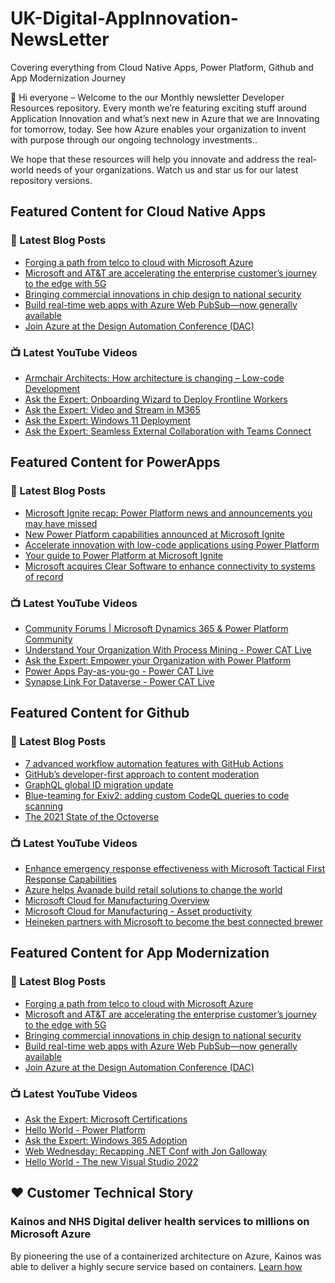 # UK-Digital-AppInnovation-NewsLetter

Covering everything from Cloud Native Apps, Power Platform, Github and App Modernization Journey

👋 Hi everyone – Welcome to the our Monthly newsletter Developer Resources repository. Every month we’re featuring exciting stuff around Application Innovation and what’s next new in Azure that we are Innovating for tomorrow, today. See how Azure enables your organization to invent with purpose through our ongoing technology investments..


We hope that these resources will help you innovate and address the real-world needs of your organizations. Watch us and star us for our latest repository versions.

## Featured Content for Cloud Native Apps


### 📝 Latest Blog Posts

    
<!-- BLOGCNA:START -->
- [Forging a path from telco to cloud with Microsoft Azure](https://azure.microsoft.com/blog/forging-a-path-from-telco-to-cloud-with-microsoft-azure/)
- [Microsoft and AT&T are accelerating the enterprise customer’s journey to the edge with 5G](https://azure.microsoft.com/blog/microsoft-and-att-are-accelerating-the-enterprise-customer-s-journey-to-the-edge-with-5g/)
- [Bringing commercial innovations in chip design to national security](https://azure.microsoft.com/blog/bringing-commercial-innovations-in-chip-design-to-national-security/)
- [Build real-time web apps with Azure Web PubSub—now generally available ](https://azure.microsoft.com/blog/build-realtime-web-apps-with-azure-web-pubsub-now-generally-available/)
- [Join Azure at the Design Automation Conference (DAC)](https://azure.microsoft.com/blog/join-azure-at-the-design-automation-conference-dac/)
<!-- BLOGCNA:END -->

### 📺 Latest YouTube Videos

 
<!-- YOUTUBECNA:START -->
- [Armchair Architects: How architecture is changing – Low-code Development](https://www.youtube.com/watch?v=y2zCnKAq6dk)
- [Ask the Expert: Onboarding Wizard to Deploy Frontline Workers](https://www.youtube.com/watch?v=e9IjuuDfH3Q)
- [Ask the Expert: Video and Stream in M365](https://www.youtube.com/watch?v=rnVtUd44b9c)
- [Ask the Expert: Windows 11 Deployment](https://www.youtube.com/watch?v=jvrIu5z1Gvg)
- [Ask the Expert: Seamless External Collaboration with Teams Connect](https://www.youtube.com/watch?v=6L88ElNFh4E)
<!-- YOUTUBECNA:END -->

##  Featured Content for PowerApps
### 📝 Latest Blog Posts
<!-- BLOGPOWER:START -->
- [Microsoft Ignite recap: Power Platform news and announcements you may have missed](https://cloudblogs.microsoft.com/powerplatform/2021/11/18/microsoft-ignite-recap-power-platform-news-and-announcements-you-may-have-missed/)
- [New Power Platform capabilities announced at Microsoft Ignite](https://cloudblogs.microsoft.com/powerplatform/2021/11/02/new-power-platform-capabilities-announced-at-microsoft-ignite/)
- [Accelerate innovation with low-code applications using Power Platform](https://cloudblogs.microsoft.com/powerplatform/2021/11/02/accelerate-innovation-with-low-code-applications-using-power-platform/)
- [Your guide to Power Platform at Microsoft Ignite](https://cloudblogs.microsoft.com/powerplatform/2021/10/26/your-guide-to-power-platform-at-microsoft-ignite/)
- [Microsoft acquires Clear Software to enhance connectivity to systems of record](https://cloudblogs.microsoft.com/powerplatform/2021/10/22/microsoft-acquires-clear-software-to-enhance-connectivity-to-systems-of-record/)
<!-- BLOGPOWER:END -->
 ### 📺 Latest YouTube Videos
    
<!-- YOUTUBEPOWER:START -->
- [Community Forums |  Microsoft Dynamics 365 &amp; Power Platform Community](https://www.youtube.com/watch?v=oYb-42rCPXQ)
- [Understand Your Organization With Process Mining - Power CAT Live](https://www.youtube.com/watch?v=VH1fdkUmJ3k)
- [Ask the Expert: Empower your Organization with Power Platform](https://www.youtube.com/watch?v=PGRYk1aebf0)
- [Power Apps Pay-as-you-go - Power CAT Live](https://www.youtube.com/watch?v=ZYkGRmhZXLg)
- [Synapse Link For Dataverse - Power CAT Live](https://www.youtube.com/watch?v=3SGt8eiZH-A)
<!-- YOUTUBEPOWER:END -->

##  Featured Content for Github
### 📝 Latest Blog Posts
<!-- BLOGGITHUB:START -->
- [7 advanced workflow automation features with GitHub Actions](https://github.blog/2021-11-18-7-advanced-workflow-automation-features-with-github-actions/)
- [GitHub’s developer-first approach to content moderation](https://github.blog/2021-11-17-githubs-developer-first-approach-to-content-moderation/)
- [GraphQL global ID migration update](https://github.blog/2021-11-16-graphql-global-id-migration-update/)
- [Blue-teaming for Exiv2: adding custom CodeQL queries to code scanning](https://github.blog/2021-11-16-adding-custom-codeql-queries-code-scanning/)
- [The 2021 State of the Octoverse](https://github.blog/2021-11-16-the-2021-state-of-the-octoverse/)
<!-- BLOGGITHUB:END -->
### 📺 Latest YouTube Videos
<!-- YOUTUBEGITHUB:START -->
- [Enhance emergency response effectiveness with Microsoft Tactical First Response Capabilities](https://www.youtube.com/watch?v=f3PJq8sgtcA)
- [Azure helps Avanade build retail solutions to change the world](https://www.youtube.com/watch?v=nLifqPofyQo)
- [Microsoft Cloud for Manufacturing Overview](https://www.youtube.com/watch?v=sBFwo-QzaYo)
- [Microsoft Cloud for Manufacturing - Asset productivity](https://www.youtube.com/watch?v=qv1syj2Xxts)
- [Heineken partners with Microsoft to become the best connected brewer](https://www.youtube.com/watch?v=C6dq5bPGcNs)
<!-- YOUTUBEGITHUB:END -->
##  Featured Content for App Modernization
### 📝 Latest Blog Posts
<!-- BLOGAPPMOD:START -->
- [Forging a path from telco to cloud with Microsoft Azure](https://azure.microsoft.com/blog/forging-a-path-from-telco-to-cloud-with-microsoft-azure/)
- [Microsoft and AT&T are accelerating the enterprise customer’s journey to the edge with 5G](https://azure.microsoft.com/blog/microsoft-and-att-are-accelerating-the-enterprise-customer-s-journey-to-the-edge-with-5g/)
- [Bringing commercial innovations in chip design to national security](https://azure.microsoft.com/blog/bringing-commercial-innovations-in-chip-design-to-national-security/)
- [Build real-time web apps with Azure Web PubSub—now generally available ](https://azure.microsoft.com/blog/build-realtime-web-apps-with-azure-web-pubsub-now-generally-available/)
- [Join Azure at the Design Automation Conference (DAC)](https://azure.microsoft.com/blog/join-azure-at-the-design-automation-conference-dac/)
<!-- BLOGAPPMOD:END -->
### 📺 Latest YouTube Videos
<!-- YOUTUBEAPPMOD:START -->
- [Ask the Expert: Microsoft Certifications](https://www.youtube.com/watch?v=UtKAzxob5F0)
- [Hello World - Power Platform](https://www.youtube.com/watch?v=D0uVeiRWb8k)
- [Ask the Expert: Windows 365 Adoption](https://www.youtube.com/watch?v=DU2DgJActow)
- [Web Wednesday: Recapping .NET Conf with Jon Galloway](https://www.youtube.com/watch?v=hP2ZjtXpWyk)
- [Hello World - The new Visual Studio 2022](https://www.youtube.com/watch?v=YvQoTHvbweE)
<!-- YOUTUBEAPPMOD:END -->


## ♥️ Customer Technical Story 

### Kainos and NHS Digital deliver health services to millions on Microsoft Azure

By pioneering the use of a containerized architecture on Azure, Kainos was able to deliver a highly secure service based on containers. [Learn how](https://customers.microsoft.com/en-us/story/1368348549535774520-kainos-and-nhs-digital-deliver-health-services-to-millions-on-microsoft-azure)

